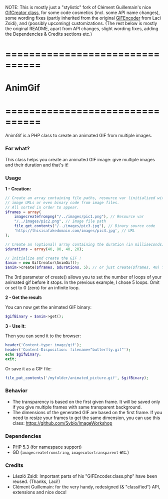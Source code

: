 NOTE: This is mostly just a "stylistic" fork of Clément Guillemain's nice [GifCreator class](https://github.com/Sybio/GifCreator), for some code cosmetics (incl. some API name changes), 
some wording fixes (partly inherited from the original [GIFEncoder](https://gist.github.com/allometry/1438842) 
from Laci Zsidi), and (possibly upcoming) customizations. 
(The rest below is mostly the original README, apart from API changes, slight wording fixes, adding the 
Dependencies & Credits sections etc.)

# ================================
# AnimGif
# ================================

AnimGif is a PHP class to create an animated GIF from multiple images.

### For what?

This class helps you create an animated GIF image: give multiple images and their duration and that's it!

### Usage

**1 - Creation:**

```php
// Create an array containing file paths, resource var (initialized with imagecreatefromXXX), 
// image URLs or even binary code from image files.
// All sorted in order to appear.
$frames = array(
    imagecreatefrompng("/../images/pic1.png"), // Resource var
    "/../images/pic2.png", // Image file path
    file_get_contents("/../images/pic3.jpg"), // Binary source code
    'http://thisisafakedomain.com/images/pic4.jpg', // URL
);

// Create an (optional) array containing the duration (in milliseconds) of each frame (in order too)
$durations = array(40, 80, 40, 20);

// Initialize and create the GIF !
$anim = new GifCreator\AnimGif();
$anim->create($frames, $durations, 5); // or just create($frames, 40) for an even 40ms delay
```
The 3rd parameter of create() allows you to set the number of loops of your animated gif before it stops.
In the previous example, I chose 5 loops. Omit or set to 0 (zero) for an infinite loop.

**2 - Get the result:**

You can now get the animated GIF binary:

```php
$gifBinary = $anim->get();
```

**3 - Use it:**

Then you can send it to the browser:

```php
header('Content-type: image/gif');
header('Content-Disposition: filename="butterfly.gif"');
echo $gifBinary;
exit;
```

Or save it as a GIF file:

```php
file_put_contents('/myfolder/animated_picture.gif', $gifBinary);
```

### Behavior

- The transparency is based on the first given frame. It will be saved only if you give multiple frames with same transparent background.
- The dimensions of the generated GIF are based on the first frame. If you need to resize your frames to get the same dimension, you can use 
this class: https://github.com/Sybio/ImageWorkshop

### Dependencies

* PHP 5.3 (for namespace support)
* GD (`imagecreatefromstring`, `imagecolortransparent` etc.)

### Credits

* László Zsidi: Important parts of his "GIFEncoder.class.php" have been reused. (Thanks, Laci!)
* Clément Guillemain: for the very handy, redesigned (& "classified") API, extensions and nice docs!
